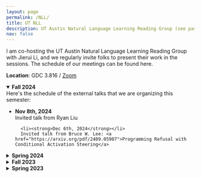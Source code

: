 ```yaml
---
layout: page
permalink: /NLL/
title: UT NLL
description: UT Austin Natural Language Learning Reading Group (see past meetings before 2021 <a href="https://www.cs.utexas.edu/~ml/nll/">[here]</a>)
nav: false
---
```


<!--, proposed by Professor <a href="https://www.cs.utexas.edu/~mooney/">Raymond Mooney</a>-->

I am co-hosting the UT Austin Natural Language Learning Reading Group with Jierui Li, and we regularly invite folks to present their work in the sessions. The schedule of our meetings can be found here.

<strong>Location</strong>: GDC 3.816 / <a href="https://utexas.zoom.us/j/2413159498">Zoom</a><br>
<!-- <strong>Presentation Signup Sheet</strong>: <a href="https://docs.google.com/spreadsheets/d/17y7wGwBkSCq4ZCLCYVTyCmM2m_zGGA6eGmTNPUc6UM4/edit?usp=sharing">here</a> -->

<details open>
   <summary><strong>Fall 2024</strong></summary>
   Here's the schedule of the external talks that we are organizing this semester:
   <ul>
      <li><strong>Nov 8th, 2024</strong></li>
      Invited talk from Ryan Liu

      <li><strong>Dec 6th, 2024</strong></li>
      Invited talk from Bruce W. Lee: <a href="https://arxiv.org/pdf/2409.05907">Programming Refusal with Conditional Activation Steering</a>
   </ul>
</details>

<details>
   <summary><strong>Spring 2024</strong></summary>
   <ul>
      <li><strong>Jan 26th, 2024</strong></li>
      Venkat will give a practice job talk.

      <li><strong>Feb 9th, 2024</strong></li>
      Anubrata will give a practice job talk.

      <li><strong>Feb 23rd, 2024: Venkat is leading the discussion</strong></li>
      We will be reading <a href="https://arxiv.org/pdf/2310.18168.pdf">Personas as a way to Model Truthfulness in Language Models</a>

      <li><strong>March 8th, 2024</strong></li>
      We will be reading <a href="https://arxiv.org/pdf/2402.12530.pdf">Parallel Structures in Pre-training Data Yield In-Context Learning</a>

      <li><strong>March 22nd, 2024: Juan Diego is leading the discussion</strong></li>
      We will be reading <a href="https://arxiv.org/pdf/2402.13956.pdf">Can You Learn Semantics Through Next-Word Prediction? The Case of Entailment</a>

      <li><strong>April 19th, 2024: Prof. Sasha Rush is giving a talk on State Space Models</strong></li>
      See <a href="https://srush.github.io/annotated-s4/#part-1-state-space-models">this blog post</a> for an overview.
   </ul>
</details>

<details>
   <summary><strong>Fall 2023</strong></summary>
   As usual, we will continue to focus on recent papers in NLP. At each meeting, we will have a volunteer leading the paper discussion. If you are interested in leading the paper, please let me know or simply put down your availability <a href="https://docs.google.com/spreadsheets/d/17y7wGwBkSCq4ZCLCYVTyCmM2m_zGGA6eGmTNPUc6UM4/edit?usp=sharing">here</a>.

   <ul>
      <li><strong>Aug 31st, 2023: Kanishka will join our discussions on his recent outstanding paper at ACL</strong></li>
      <a href="https://aclanthology.org/2023.acl-long.333/">Language model acceptability judgements are not always robust to context</a><br>
      Outstanding Paper at ACL 2023

      <li><strong>Sep 14th, 2023</strong></li>
      <a href="https://blender.cs.illinois.edu/paper/lmcollaboration2023.pdf">Unleashing Cognitive Synergy in Large Language Models: A Task-Solving Agent through Multi-Persona Self-Collaboration</a>

      <li><strong>Sep 28th, 2023: Philippe will lead the discussions</strong></li>
      <a href="https://arxiv.org/pdf/2307.09288.pdf">Llama 2: Open Foundation and Fine-Tuned Chat Models</a>

      <li><strong>Oct 12nd, 2023: Venkat will lead the discussions</strong></li>
      <a href="https://dl.acm.org/doi/pdf/10.1145/3581641.3584034">Scim: Intelligent Skimming Support for Scientific Papers</a>

      <li><strong>Oct 26th, 2023</strong></li>
      <a href="https://aclanthology.org/2023.acl-long.113.pdf">ELQA: A Corpus of Metalinguistic Questions and Answers about English</a>

      <li><strong>Nov 9th, 2023</strong>, Nathan Schneider will give a talk on ``Toward Natural Metalanguage Processing''</li>
      [Abstract] People don't just talk with natural language: sometimes, they talk about it. A wealth of knowledge about words, grammar, and meaning is communicated metalinguistically—whether it's through dictionaries, language learning resources, scholarly works in linguistics and literature, or social/political/legal discourse. Are current NLP models fluent in metalanguage, and can they provide accurate metalinguistic explanations? I will present case studies looking at two metalinguistically rich genres: (i) online language discussion forums [ACL 2023], and (ii) judicial rulings involving language interpretation. We find that large language models can largely categorize kinds of metalanguage, and can generate satisfactory answers to some (but not all) metalinguistic questions. (Joint work with Shabnam Behzad, Michael Kranzlein, Keisuke Sakaguchi, Kevin Tobia, and Amir Zeldes.)
   </ul>
</details>

<details>
   <summary><strong>Spring 2023</strong></summary>
   This semester, we will focus on recent papers in NLP. At each meeting, one student should sign up for giving a short initial summary of the paper and for preparing some questions to get the discussion going. We will also allocate the last two meetings for students to talk about their own research. Students can give an update about their ongoing research in the form of a 10-min presentation. If you are interested in leading the paper or giving a presentation, please fill in your availability <a href="https://docs.google.com/spreadsheets/d/17y7wGwBkSCq4ZCLCYVTyCmM2m_zGGA6eGmTNPUc6UM4/edit?usp=sharing">here</a>.

   The meetings are held bi-weekly on Mondays 11:00 AM - 12:00 PM, starting from Jan 23rd. The meetings will be in hybrid, both at GDC 3.816 and via <a href="https://utexas.zoom.us/j/2413159498">Zoom</a>.

   <ul>
      <li><strong>Jan 23rd, 2023: Hongli will lead the paper discussions</strong></li>
      <a href="https://aclanthology.org/2022.emnlp-main.14/">Interpreting Language Models with Contrastive Explanations</a>, EMNLP 2022

      <li><strong>Feb 6th, 2023: Hongli will lead the paper discussions</strong></li>
      <a href="https://aclanthology.org/2022.emnlp-main.248/">Neural Theory-of-Mind? On the Limits of Social Intelligence in Large LMs</a>, EMNLP 2022

      <li><strong>Feb 20th, 2023: Kyle will join the paper discussions</strong></li>
      <a href="https://arxiv.org/abs/2301.06627">Dissociating language and thought in large language models: a cognitive perspective</a>

      <li><strong>Mar 6th, 2023: Venkat will lead the paper discussions</strong></li>
      <a href="https://arxiv.org/abs/2302.07459">The Capacity for Moral Self-Correction in Large Language Models</a>

      <li><strong>Mar 20th, 2023: Juan Diego will lead the paper discussions</strong></li>
      <a href="https://arxiv.org/pdf/2205.11482">Towards Tracing Factual Knowledge in Language Models Back to the Training Data</a>

      <li><strong>April 3rd, 2023: Anubrata	will lead the paper discussions</strong></li>
      <a href="https://arxiv.org/abs/2302.12389">Explainable AI is Dead, Long Live Explainable AI! Hypothesis-driven decision support</a>

      <li><strong>April 17th, 2023: Hongli, Venkat, and Jierui will give research updates</strong></li>
   </ul>
</details>


<style>
details[open] {
  display: block;
}
</style>